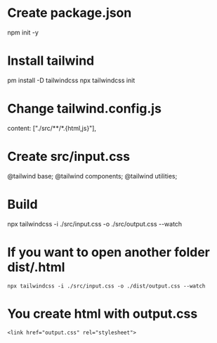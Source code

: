 # Create package.json

npm init -y

# Install tailwind

pm install -D tailwindcss
npx tailwindcss init

# Change tailwind.config.js

content: ["./src/**/*.{html,js}"],

# Create src/input.css

@tailwind base;
@tailwind components;
@tailwind utilities;

# Build

npx tailwindcss -i ./src/input.css -o ./src/output.css --watch

# If you want to open another folder dist/.html

```
npx tailwindcss -i ./src/input.css -o ./dist/output.css --watch
```

# You create html with output.css

```
<link href="output.css" rel="stylesheet">
```
